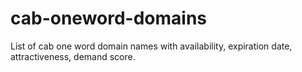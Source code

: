 # cab-oneword-domains
List of cab one word domain names with availability, expiration date, attractiveness, demand score.
